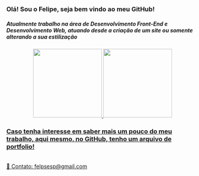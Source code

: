 <div align="left">
  <h3>Olá! Sou o Felipe, seja bem vindo ao meu GitHub!</h3>
  <h5>Atualmente trabalho na área de Desenvolvimento Front-End e Desenvolvimento Web, atuando desde a criação de um site ou somente alterando a sua estilização</h5>
<border="bottom" >
</div>
<div align="left">
  <img src="">
</div>
<div align="center">
  <a href="https://github.com/FelipEspessoto">
  <img height="180em" src="https://github-readme-stats.vercel.app/api?username=felipespessoto&show_icons=true&theme=dark&include_all_commits=true&count_private=true"/>
  <img height="180em" src="https://github-readme-stats.vercel.app/api/top-langs/?username=felipespessoto&layout=compact&langs_count=7&theme=dark"/>
</div>
<div align="">
  <h3>Caso tenha interesse em saber mais um pouco do meu trabalho, aqui mesmo, no GitHub, tenho um arquivo de portfolio!</h3>
</div>
<br>
📧 Contato: felpsesp@gmail.com
